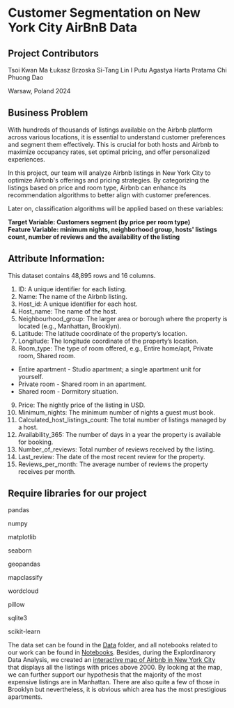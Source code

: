 # Customer Segmentation on New York City AirBnB Data

## Project Contributors
Tsoi Kwan Ma
Łukasz Brzoska
Si-Tang Lin
I Putu Agastya Harta Pratama
Chi Phuong Dao

Warsaw, Poland
2024

## Business Problem
With hundreds of thousands of listings available on the Airbnb platform across various locations, it is essential to understand customer preferences and segment them effectively. This is crucial for both hosts and Airbnb to maximize occupancy rates, set optimal pricing, and offer personalized experiences.

In this project, our team will analyze Airbnb listings in New York City to optimize Airbnb's offerings and pricing strategies. By categorizing the listings based on price and room type, Airbnb can enhance its recommendation algorithms to better align with customer preferences.


Later on, classification algorithms will be applied based on these variables:

**Target Variable: Customers segment (by price per room type) <br>
Feature Variable: minimum nights, neighborhood group, hosts' listings count, number of reviews and the availability of the listing**
## Attribute Information:

This dataset contains 48,895 rows and 16 columns.

1. ID: A unique identifier for each listing.
2. Name: The name of the Airbnb listing.
3. Host_id: A unique identifier for each host.
4. Host_name: The name of the host.
5. Neighbourhood_group: The larger area or borough where the property is located (e.g., Manhattan, Brooklyn).
6. Latitude: The latitude coordinate of the property’s location.
7. Longitude: The longitude coordinate of the property’s location.
8. Room_type: The type of room offered, e.g., Entire home/apt, Private room, Shared room. <br>
  *   Entire apartment - Studio apartment; a single apartment unit for yourself.
  *   Private room - Shared room in an apartment.
  *   Shared room - Dormitory situation.
9. Price: The nightly price of the listing in USD.
10. Minimum_nights: The minimum number of nights a guest must book.
11. Calculated_host_listings_count: The total number of listings managed by a host.
12. Availability_365: The number of days in a year the property is available for booking.
13. Number_of_reviews: Total number of reviews received by the listing.
14. Last_review: The date of the most recent review for the property.
15. Reviews_per_month: The average number of reviews the property receives per month.

## Require libraries for our project
pandas

numpy

matplotlib

seaborn

geopandas

mapclassify

wordcloud

pillow

sqlite3

scikit-learn


The data set can be found in the [Data](https://github.com/dpchi12/Customer_Segment_NYC_Airbnb_python/tree/main/Data) folder, and all notebooks related to our work can be found in [Notebooks](https://github.com/dpchi12/Customer_Segment_NYC_Airbnb_python/tree/main/Notebooks). 
Besides, during the Explordinarory Data Analysis, we created an [interactive map of Airbnb in New York City](https://dpchi12.github.io/Customer_Segment_NYC_Airbnb_python/airbnb_nyc_interactive_map.html) that displays all the listings with prices above 2000. By looking at the map, we can further support our hypothesis that the majority of the most expensive listings are in Manhattan. There are also quite a few of those in Brooklyn but nevertheless, it is obvious which area has the most prestigious apartments. 



